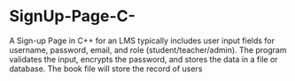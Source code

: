 # SignUp-Page-C-
A Sign-up Page in C++ for an LMS typically includes user input fields for username, password, email, and role (student/teacher/admin). The program validates the input, encrypts the password, and stores the data in a file or database. The book file will store the record of users
